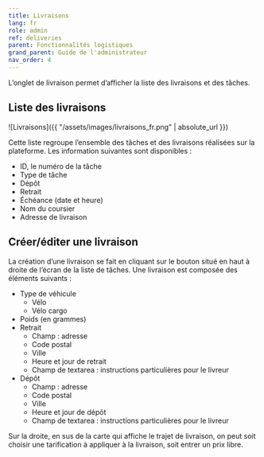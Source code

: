 ```yaml
---
title: Livraisons
lang: fr
role: admin
ref: deliveries
parent: Fonctionnalités logistiques
grand_parent: Guide de l'administrateur
nav_order: 4
---
```


L’onglet de livraison permet d’afficher la liste des livraisons et des tâches.

## Liste des livraisons

![Livraisons]({{ "/assets/images/livraisons_fr.png" | absolute_url }})

Cette liste regroupe l’ensemble des tâches et des livraisons réalisées sur la plateforme. Les information suivantes sont disponibles :
- ID, le numéro de la tâche
- Type de tâche
- Dépôt
- Retrait
- Échéance (date et heure)
- Nom du coursier
- Adresse de livraison

## Créer/éditer une livraison

La création d’une livraison se fait en cliquant sur le bouton situé en haut à droite de l’écran de la liste de tâches. Une livraison est composée des éléments suivants :
- Type de véhicule
    * Vélo
    * Vélo cargo
- Poids (en grammes)
- Retrait
    * Champ : adresse
    * Code postal
    * Ville
    * Heure et jour de retrait
    * Champ de textarea : instructions particulières pour le livreur
- Dépôt
    * Champ : adresse
    * Code postal
    * Ville
    * Heure et jour de dépôt
    * Champ de textarea : instructions particulières pour le livreur

Sur la droite, en sus de la carte qui affiche le trajet de livraison, on peut soit choisir une tarification à appliquer à la livraison, soit entrer un prix libre.
